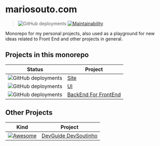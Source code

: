 # mariosouto.com

> ![GitHub deployments](https://img.shields.io/github/deployments/omariosouto/mariosouto.com/Production%20%E2%80%93%20skntech-site?label=vercel&logo=vercel&logoColor=white) [![Maintainability](https://api.codeclimate.com/v1/badges/c2d854cddeea8f212e0e/maintainability)](https://codeclimate.com/github/omariosouto/mariosouto.com/maintainability) 

Monorepo for my personal projects, also used as a playground for new ideas related to Front End and other projects in general.


## Projects in this monorepo
| Status | Project |
| --- | --- |
| ![GitHub deployments](https://img.shields.io/github/deployments/omariosouto/mariosouto.com/Production%20%E2%80%93%20skntech-site?label=vercel&logo=vercel&logoColor=white) | [Site](https://skntech-site.vercel.app/)  |
| ![GitHub deployments](https://img.shields.io/github/deployments/omariosouto/mariosouto.com/Production%20%E2%80%93%20skntech-ui?label=vercel&logo=vercel&logoColor=white) | [UI](https://skntech-ui.vercel.app/) |
| ![GitHub deployments](https://img.shields.io/github/deployments/omariosouto/mariosouto.com/Production%20%E2%80%93%20skntech-api?label=vercel&logo=vercel&logoColor=white) | [BackEnd For FrontEnd](https://skntech-api.vercel.app/) |

## Other Projects

| Kind | Project |
| --- | --- |
| [![Awesome](https://cdn.rawgit.com/sindresorhus/awesome/d7305f38d29fed78fa85652e3a63e154dd8e8829/media/badge.svg)](https://github.com/sindresorhus/awesome) | [DevGuide DevSoutinho](https://github.com/omariosouto/awesome-dev-guide-devsoutinho) |
